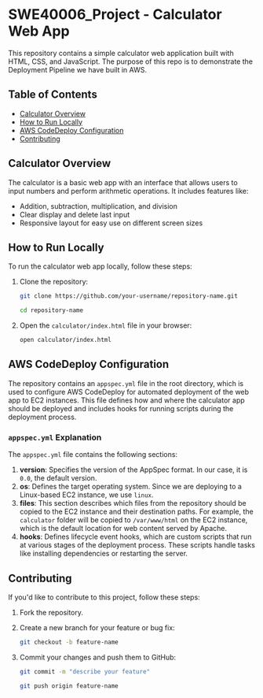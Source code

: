 # SWE40006_Project - Calculator Web App

This repository contains a simple calculator web application built with HTML, CSS, and JavaScript. The purpose of this repo is to demonstrate the Deployment Pipeline we have built in AWS.

## Table of Contents
- [Calculator Overview](#calculator-overview)
- [How to Run Locally](#how-to-run-locally)
- [AWS CodeDeploy Configuration](#aws-codedeploy-configuration)
- [Contributing](#contributing)

## Calculator Overview
The calculator is a basic web app with an interface that allows users to input numbers and perform arithmetic operations. It includes features like:
- Addition, subtraction, multiplication, and division
- Clear display and delete last input
- Responsive layout for easy use on different screen sizes

## How to Run Locally
To run the calculator web app locally, follow these steps:

1. Clone the repository:
   
    ```bash
    git clone https://github.com/your-username/repository-name.git
    ```
    
    ```bash
    cd repository-name
    ```

2. Open the `calculator/index.html` file in your browser:

    ```bash
    open calculator/index.html
    ```

## AWS CodeDeploy Configuration

The repository contains an `appspec.yml` file in the root directory, which is used to configure AWS CodeDeploy for automated deployment of the web app to EC2 instances. This file defines how and where the calculator app should be deployed and includes hooks for running scripts during the deployment process.

### `appspec.yml` Explanation
The `appspec.yml` file contains the following sections:

1. **version**: Specifies the version of the AppSpec format. In our case, it is `0.0`, the default version.
2. **os**: Defines the target operating system. Since we are deploying to a Linux-based EC2 instance, we use `linux`.
3. **files**: This section describes which files from the repository should be copied to the EC2 instance and their destination paths. For example, the `calculator` folder will be copied to `/var/www/html` on the EC2 instance, which is the default location for web content served by Apache.
4. **hooks**: Defines lifecycle event hooks, which are custom scripts that run at various stages of the deployment process. These scripts handle tasks like installing dependencies or restarting the server.

## Contributing

If you'd like to contribute to this project, follow these steps:

1. Fork the repository.

2. Create a new branch for your feature or bug fix:
    
    ```bash
    git checkout -b feature-name
    ```

3. Commit your changes and push them to GitHub:
    
    ```bash
    git commit -m "describe your feature"
    ```
    
    ```bash
    git push origin feature-name
    ```
